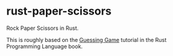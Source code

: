 # rust-paper-scissors
Rock Paper Scissors in Rust.

This is roughly based on the [Guessing Game](https://doc.rust-lang.org/book/ch02-00-guessing-game-tutorial.html) tutorial in the Rust Programming Language book.
